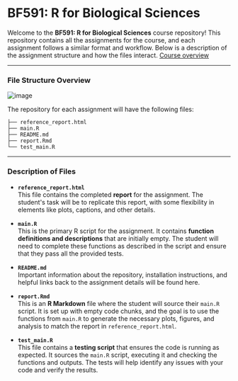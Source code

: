 # **BF591: R for Biological Sciences**

Welcome to the **BF591: R for Biological Sciences** course repository! This repository contains all the assignments for the course, and each assignment follows a similar format and workflow. Below is a description of the assignment structure and how the files interact.
[Course overview](https://bu-bioinfo.github.io/r-for-biological-sciences/index.html)

---

### **File Structure Overview**

![image](https://github.com/user-attachments/assets/65b6f4b9-c8c8-48af-9af0-634214fc05ba)

The repository for each assignment will have the following files:

```
├── reference_report.html
├── main.R
├── README.md
├── report.Rmd
└── test_main.R
```

---

### **Description of Files**

- **`reference_report.html`**  
  This file contains the completed **report** for the assignment. The student's task will be to replicate this report, with some flexibility in elements like plots, captions, and other details.

- **`main.R`**  
  This is the primary R script for the assignment. It contains **function definitions and descriptions** that are initially empty. The student will need to complete these functions as described in the script and ensure that they pass all the provided tests.

- **`README.md`**  
  Important information about the repository, installation instructions, and helpful links back to the assignment details will be found here.
  
- **`report.Rmd`**  
  This is an **R Markdown** file where the student will source their `main.R` script. It is set up with empty code chunks, and the goal is to use the functions from `main.R` to generate the necessary plots, figures, and analysis to match the report in `reference_report.html`.

- **`test_main.R`**  
  This file contains a **testing script** that ensures the code is running as expected. It sources the `main.R` script, executing it and checking the functions and outputs. The tests will help identify any issues with your code and verify the results.
